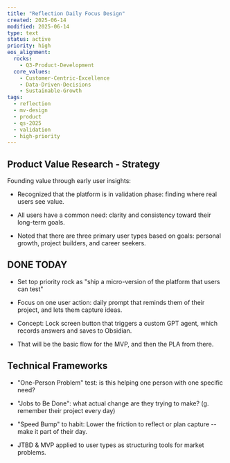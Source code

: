 ```yaml
---
title: "Reflection Daily Focus Design"
created: 2025-06-14
modified: 2025-06-14
type: text
status: active
priority: high
eos_alignment:
  rocks:
    - Q3-Product-Development
  core_values:
    - Customer-Centric-Excellence
    - Data-Driven-Decisions
    - Sustainable-Growth
tags:
  - reflection
  - mv-design
  - product
  - qs-2025
  - validation
  - high-priority
---
```


## Product Value Research - Strategy

Founding value through early user insights:

- Recognized that the platform is in validation phase: finding where real users see value.

- All users have a common need: clarity and consistency toward their long-term goals.

- Noted that there are three primary user types based on goals: personal growth, project builders, and career seekers.

## DONE TODAY
- Set top priority rock as "ship a micro-version of the platform that users can test"
- Focus on one user action: daily prompt that reminds them of their project, and lets them capture ideas.

- Concept: Lock screen button that triggers a custom GPT agent, which records answers and saves to Obsidian.

- That will be the basic flow for the MVP, and then the PLA from there.

## Technical Frameworks

- "One-Person Problem" test: is this helping one person with one specific need?
- "Jobs to Be Done": what actual change are they trying to make? (g. remember their project every day)
- "Speed Bump" to habit: Lower the friction to reflect or plan capture -- make it part of their day.

- JTBD & MVP applied to user types as structuring tools for market problems.
